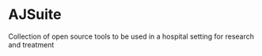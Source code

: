 # AJSuite
Collection of open source tools to be used in a hospital setting for research and treatment
